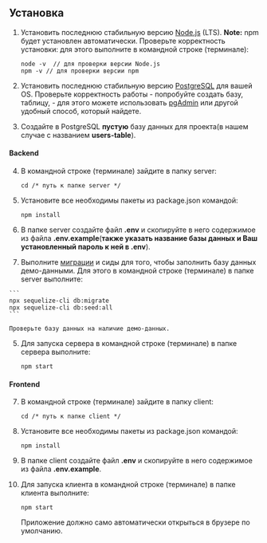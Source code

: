 ## Установка

1. Установить последнюю стабильную версию [Node.js](https://nodejs.org/en/ "Node.js") (LTS). **Note:** npm будет установлен автоматически. Проверьте корректность установки: для этого выполните в командной строке (терминале):

    ```
   node -v  // для проверки версии Node.js
   npm -v // для проверки версии npm
    ```
    
2. Установить последнюю стабильную версию [PostgreSQL](https://www.postgresql.org/download/ "PostgreSQL") для вашей OS. Проверьте корректность работы - попробуйте создать базу, таблицу, - для этого можете использовать [pgAdmin](https://www.pgadmin.org/ "pgAdmin") или другой удобный способ, который найдете.

3. Создайте в PostgreSQL **пустую** базу данных для проекта(в нашем случае с названием **users-table**).
#### Backend

4. В командной строке (терминале) зайдите в папку server:

    ```
    cd /* путь к папке server */
    ```

5. Установите все необходимы пакеты из package.json командой:

    ```
    npm install
    ```

6.  В папке server создайте файл **.env** и скопируйте в него содержимое из файла **.env.example**(**также указать название базы данных и Ваш установленный пароль к ней в .env**).
  
  4. Выполните [миграции](http://docs.sequelizejs.com/manual/migrations.html#running-migrations "миграции") и сиды для того, чтобы заполнить базу данных демо-данными. Для этого в командной строке (терминале) в папке server выполните:

    ```
    npx sequelize-cli db:migrate
    npx sequelize-cli db:seed:all
    ```
    
	Проверьте базу данных на наличие демо-данных.

5. Для запуска сервера в командной строке (терминале) в папке сервера выполните:

    ```
    npm start
    ```

#### Frontend

7. В командной строке (терминале) зайдите в папку client:

    ```
    cd /* путь к папке client */
    ```

8. Установите все необходимы пакеты из package.json командой:

    ```
    npm install
    ```

9.  В папке client создайте файл **.env** и скопируйте в него содержимое из файла **.env.example**.

    
10. Для запуска клиента в командной строке (терминале) в папке клиента выполните:

    ```
    npm start
    ```
    
    Приложение должно само автоматически открыться в брузере по умолчанию.
    
